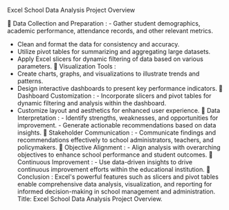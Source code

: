 Excel School Data Analysis Project Overview

 Data Collection and Preparation : - Gather student demographics, academic performance, attendance records, and other relevant metrics.
- Clean and format the data for consistency and accuracy.
- Utilize pivot tables for summarizing and aggregating large datasets. 
- Apply Excel slicers for dynamic filtering of data based on various parameters. 
 Visualization Tools : 
- Create charts, graphs, and visualizations to illustrate trends and patterns. 
- Design interactive dashboards to present key performance indicators. 
 Dashboard Customization : - Incorporate slicers and pivot tables for dynamic filtering and analysis within the dashboard. 
- Customize layout and aesthetics for enhanced user experience. 
 Data Interpretation : - Identify strengths, weaknesses, and opportunities for improvement. - Generate actionable recommendations based on data insights. 
 Stakeholder Communication : - Communicate findings and recommendations effectively to school administrators, teachers, and policymakers. 
 Objective Alignment : - Align analysis with overarching objectives to enhance school performance and student outcomes. 
 Continuous Improvement : - Use data-driven insights to drive continuous improvement efforts within the educational institution. 
 Conclusion : Excel's powerful features such as slicers and pivot tables enable comprehensive data analysis, visualization, and reporting for informed decision-making in school management and administration. Title: Excel School Data Analysis Project Overview.



